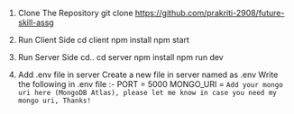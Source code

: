 1. Clone The Repository
   git clone https://github.com/prakriti-2908/future-skill-assg

2. Run Client Side
   cd client
   npm install
   npm start

3. Run Server Side
   cd..
   cd server
   npm install
   npm run dev

4. Add .env file in server
   Create a new file in server named as .env
   Write the following in .env file :-
   PORT = 5000
   MONGO_URI = `Add your mongo uri here (MongoDB Atlas), please let me know in case you need my mongo uri, Thanks!`
